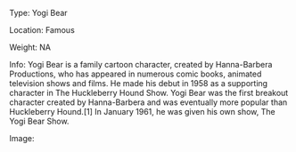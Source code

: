 Type: Yogi Bear

Location: Famous

Weight: NA

Info: Yogi Bear is a family cartoon character, created by Hanna-Barbera Productions, who has appeared in numerous comic books, animated television shows and films. He made his debut in 1958 as a supporting character in The Huckleberry Hound Show. Yogi Bear was the first breakout character created by Hanna-Barbera and was eventually more popular than Huckleberry Hound.[1] In January 1961, he was given his own show, The Yogi Bear Show. 

Image:
